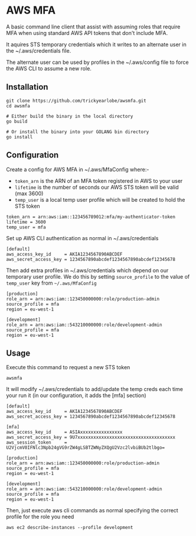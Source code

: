 # AWS MFA

A basic command line client that assist with assuming roles that require MFA when using standard AWS API tokens that don't include MFA.

It aquires STS temporary credentials which it writes to an alternate user in the ~/.aws/credentials file.

The alternate user can be used by profiles in the ~/.aws/config file to force the AWS CLI to assume a new role.

## Installation

```
git clone https://github.com/trickyearlobe/awsmfa.git
cd awsmfa

# Either build the binary in the local directory
go build

# Or install the binary into your GOLANG bin directory
go install
```

## Configuration

Create a config for AWS MFA in ~/.aws/MfaConfig where:-

* `token_arn` is the ARN of an MFA token registered in AWS to your user
* `lifetime` is the number of seconds our AWS STS token will be valid (max 3600)
* `temp_user` is a local temp user profile which will be created to hold the STS token

```
token_arn = arn:aws:iam::123456789012:mfa/my-authenticator-token
lifetime = 3600
temp_user = mfa
```

Set up AWS CLI authentication as normal in ~/.aws/credentials

```
[default]
aws_access_key_id     = AKIA1234567890ABCDEF
aws_secret_access_key = 1234567890abcdef1234567890abcdef12345678
```

Then add extra profiles in ~/.aws/credentials which depend on our temporary user profile. We do this by setting `source_profile` to the value of `temp_user` key from `~/.aws/MfaConfig`

```
[production]
role_arn = arn:aws:iam::123450000000:role/production-admin
source_profile = mfa
region = eu-west-1

[development]
role_arn = arn:aws:iam::543210000000:role/development-admin
source_profile = mfa
region = eu-west-1
```

## Usage

Execute this command to request a new STS token

```
awsmfa
```

It will modify ~/.aws/credentials to add/update the temp creds each time your run it (in our configuration, it adds the [mfa] section)

```
[default]
aws_access_key_id     = AKIA1234567890ABCDEF
aws_secret_access_key = 1234567890abcdef1234567890abcdef12345678

[mfa]
aws_access_key_id     = ASIAxxxxxxxxxxxxxxxx
aws_secret_access_key = 9U7xxxxxxxxxxxxxxxxxxxxxxxxxxxxxxxxxxxxx
aws_session_token     = U2VjcmV0IFNlc3Npb24gVG9rZW4gLSBTZWNyZXQgU2Vzc2lvbiBUb2tlbgo=

[production]
role_arn = arn:aws:iam::123450000000:role/production-admin
source_profile = mfa
region = eu-west-1

[development]
role_arn = arn:aws:iam::543210000000:role/development-admin
source_profile = mfa
region = eu-west-1
```

Then, just execute aws cli commands as normal specifying the correct profile for the role you need

```
aws ec2 describe-instances --profile development
```

